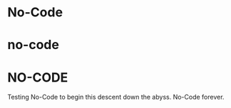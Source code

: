 # No-Code
# no-code
# NO-CODE

Testing No-Code to begin this descent down the abyss. No-Code forever. 

